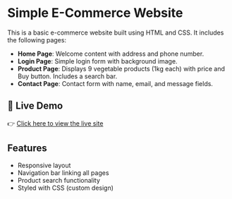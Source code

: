 # Simple E-Commerce Website

This is a basic e-commerce website built using HTML and CSS. It includes the following pages:

- **Home Page**: Welcome content with address and phone number.
- **Login Page**: Simple login form with background image.
- **Product Page**: Displays 9 vegetable products (1kg each) with price and Buy button. Includes a search bar.
- **Contact Page**: Contact form with name, email, and message fields.

## 🔗 Live Demo

👉 [Click here to view the live site](https://funny-travesseiro-521cbd.netlify.app)

## Features

- Responsive layout  
- Navigation bar linking all pages  
- Product search functionality  
- Styled with CSS (custom design)
  
